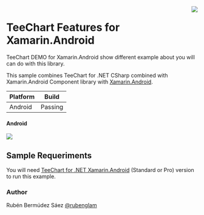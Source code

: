 <a href="https://www.steema.com/product/net_android">
<img align="right" src="http://www.teechart.net/img/logos/teechart_android.png">
</a>

TeeChart Features for Xamarin.Android
===========================
TeeChart DEMO for Xamarin.Android show different example about you will can do with this library.

This sample combines TeeChart for .NET CSharp combined with Xamarin.Android Component library with <a href="https://docs.microsoft.com/es-es/xamarin/android/">Xamarin.Android</a>.

|Platform|Build|
|--|--| 
| Android |Passing|

#### Android

![](https://github.com/Steema/TeeChart-.NET-for-Xamarin.Android-samples/tree/master/TeeChartFeatures/Resources/DROID_VIDEO_APP.gif)

## Sample Requeriments

You will need [TeeChart for .NET Xamarin.Android](https://www.steema.com/product/net_android) (Standard or Pro) version to run this example.

### Author

Rubén Bermúdez Sáez 
<a href="https://twitter.com/rubenglam">@rubenglam</a>